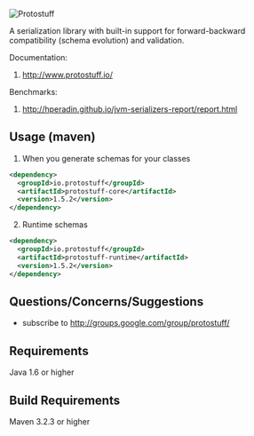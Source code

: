 
![Protostuff](http://www.protostuff.io/images/protostuff_300x100.png)

A serialization library with built-in support for forward-backward compatibility (schema evolution) and validation.

Documentation:

1. http://www.protostuff.io/

Benchmarks:

1. http://hperadin.github.io/jvm-serializers-report/report.html

Usage (maven)
-------------

1. When you generate schemas for your classes
   
  ```xml
  <dependency>
    <groupId>io.protostuff</groupId>
    <artifactId>protostuff-core</artifactId>
    <version>1.5.2</version>
  </dependency>
  ```

2. Runtime schemas
   
  ```xml
  <dependency>
    <groupId>io.protostuff</groupId>
    <artifactId>protostuff-runtime</artifactId>
    <version>1.5.2</version>
  </dependency>
  ```

Questions/Concerns/Suggestions
------------------------------

- subscribe to http://groups.google.com/group/protostuff/

Requirements
------------

Java 1.6 or higher

Build Requirements
------------------

Maven 3.2.3 or higher
